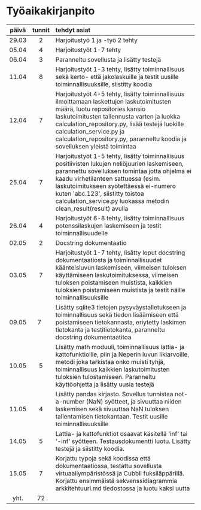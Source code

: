 # Työaikakirjanpito

| päivä | tunnit | tehdyt asiat |
| :----:|:---:   | :-----|
| 29.03 | 2  | Harjoitustyö 1 ja -työ 2 tehty |
| 05.04 | 4  | Harjoitustyöt 1-7 tehty |
| 06.04 | 3  | Paranneltu sovellusta ja lisätty testejä |
| 11.04 | 8  | Harjoitustyöt 1-3 tehty, lisätty toiminnallisuus sekä kerto- että jakolaskuille ja testit uusille toiminnallisuuksille, siistitty koodia |
| 12.04 | 7  | Harjoitustyöt 4-5 tehty, lisätty toiminnallisuus ilmoittamaan laskettujen laskutoimitusten määrä, luotu repositories kansio laskutoimitusten tallennusta varten ja luokka calculation_repository.py, lisää testejä luokille calculation_service.py ja calculation_repository.py, paranneltu koodia ja sovelluksen yleistä toimintaa |
| 25.04 | 7  | Harjoitustyöt 1-5 tehty, lisätty toiminnallisuus positiivisten lukujen neliöjuurien laskemiseen, parannettu sovelluksen tomintaa jotta ohjelma ei kaadu virhetilanteen sattuessa (esim. laskutoimitukseen syötettäessä ei-numero kuten 'abc.123', siistitty toistoa calculation_service.py luokassa metodin clean_result(result) avulla |
| 26.04 | 4  | Harjoitustyöt 6-8 tehty, lisätty toiminnallisuus potenssilaskujen laskemiseen ja testit toiminnallisuudelle |
| 02.05 | 2  | Docstring dokumentaatio |
| 03.05 | 7  | Harjoitustyöt 1-7 tehty, lisätty loput docstring dokumentaatiosta ja toiminnallisuudet käänteisluvun laskemiseen, viimeisen tuloksen käyttämiseen laskutoimituksessa, viimeisen tuloksen poistamiseen muistista, kaikkien tuloksien poistamiseen muistista ja testit näille toiminnallisuuksille | 
| 09.05 | 7  | Lisätty sqlite3 tietojen pysyväystalletukseen ja toiminnallisuus sekä tiedon lisäämiseen että poistamiseen tietokannasta, eriytetty laskimen tietokanta ja testitietokanta, paranneltu docstring dokumentaatitoa |
| 10.05 | 5  | Lisätty math moduuli, toiminnallisuus lattia- ja kattofunktioille, piin ja Neperin luvun likiarvoille, metodi joka tarkistaa onko muisti tyhjä, toiminnallisuus kaikkien laskutoimitusten tuloksien tulostamiseen.  Paranneltu käyttöohjetta ja lisätty uusia testejä |
| 11.05 | 4  | Lisätty pandas kirjasto.  Sovellus tunnistaa not-a-number (NaN) syötteet, ja sivuuttaa niiden laskemisen sekä sivuuttaa NaN tuloksen tallentamisen tietokantaan.  Testit uusille toiminnallisuuksille |
| 14.05 | 5  | Lattia- ja kattofunktiot osaavat käsitellä 'inf' tai '-inf' syötteen.  Testausdokumentti luotu.  Lisätty testejä ja siistitty koodia. |
| 15.05 | 7  | Korjattu typoja sekä koodissa että dokumentaatiossa, testattu sovellusta virtuaaliympäristössä ja Cubbli fuksiläppärillä.  Korjattu ensimmäistä sekvenssidiagrammia arkkitehtuuri.md tiedostossa ja luotu kaksi uutta |
| yht.  | 72 |  |
